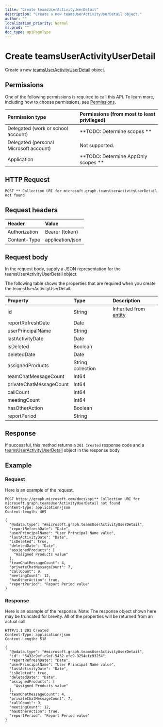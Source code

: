 ```yaml
---
title: "Create teamsUserActivityUserDetail"
description: "Create a new teamsUserActivityUserDetail object."
author: ""
localization_priority: Normal
ms.prod: ""
doc_type: apiPageType
---
```


# Create teamsUserActivityUserDetail

Create a new [teamsUserActivityUserDetail](../resources/teamsuseractivityuserdetail.md) object.

## Permissions
One of the following permissions is required to call this API. To learn more, including how to choose permissions, see [Permissions](/concepts/permissions-reference.md).

|Permission type|Permissions (from most to least privileged)|
|:---|:---|
|Delegated (work or school account)|**TODO: Determine scopes **|
|Delegated (personal Microsoft account)|Not supported.|
|Application|**TODO: Determine AppOnly scopes **|

## HTTP Request
<!-- {
  "blockType": "ignored"
}
-->
``` http
POST ** Collection URI for microsoft.graph.teamsUserActivityUserDetail not found
```

## Request headers
|Header|Value|
|:---|:---|
|Authorization|Bearer {token}|
|Content-Type|application/json|

## Request body
In the request body, supply a JSON representation for the teamsUserActivityUserDetail object.

The following table shows the properties that are required when you create the teamsUserActivityUserDetail.

|Property|Type|Description|
|:---|:---|:---|
|id|String| Inherited from [entity](../resources/entity.md)|
|reportRefreshDate|Date||
|userPrincipalName|String||
|lastActivityDate|Date||
|isDeleted|Boolean||
|deletedDate|Date||
|assignedProducts|String collection||
|teamChatMessageCount|Int64||
|privateChatMessageCount|Int64||
|callCount|Int64||
|meetingCount|Int64||
|hasOtherAction|Boolean||
|reportPeriod|String||



## Response
If successful, this method returns a `201 Created` response code and a [teamsUserActivityUserDetail](../resources/teamsuseractivityuserdetail.md) object in the response body.

## Example

### Request
Here is an example of the request.
<!-- {
  "blockType": "request",
  "name": "create_teamsuseractivityuserdetail_from_"
}
-->
``` http
POST https://graph.microsoft.com/docs\api** Collection URI for microsoft.graph.teamsUserActivityUserDetail not found
Content-type: application/json
Content-length: 469

{
  "@odata.type": "#microsoft.graph.teamsUserActivityUserDetail",
  "reportRefreshDate": "Date",
  "userPrincipalName": "User Principal Name value",
  "lastActivityDate": "Date",
  "isDeleted": true,
  "deletedDate": "Date",
  "assignedProducts": [
    "Assigned Products value"
  ],
  "teamChatMessageCount": 4,
  "privateChatMessageCount": 7,
  "callCount": 9,
  "meetingCount": 12,
  "hasOtherAction": true,
  "reportPeriod": "Report Period value"
}
```

### Response
Here is an example of the response. Note: The response object shown here may be truncated for brevity. All of the properties will be returned from an actual call.
<!-- {
  "blockType": "response",
  "truncated": true,
  "@odata.type": "microsoft.graph.teamsuseractivityuserdetail"
}
-->
``` http
HTTP/1.1 201 Created
Content-Type: application/json
Content-Length: 518

{
  "@odata.type": "#microsoft.graph.teamsUserActivityUserDetail",
  "id": "5432c9ef-c9ef-5432-efc9-3254efc93254",
  "reportRefreshDate": "Date",
  "userPrincipalName": "User Principal Name value",
  "lastActivityDate": "Date",
  "isDeleted": true,
  "deletedDate": "Date",
  "assignedProducts": [
    "Assigned Products value"
  ],
  "teamChatMessageCount": 4,
  "privateChatMessageCount": 7,
  "callCount": 9,
  "meetingCount": 12,
  "hasOtherAction": true,
  "reportPeriod": "Report Period value"
}
```

